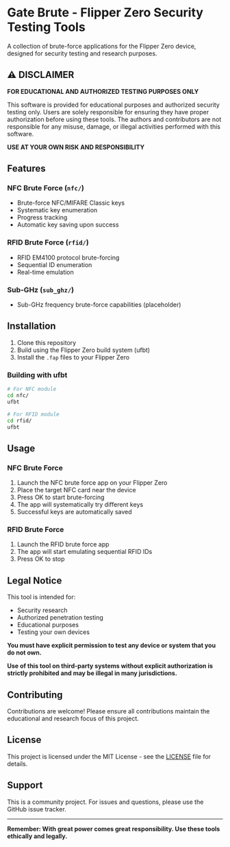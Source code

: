 # Gate Brute - Flipper Zero Security Testing Tools

A collection of brute-force applications for the Flipper Zero device, designed for security testing and research purposes.

## ⚠️ DISCLAIMER

**FOR EDUCATIONAL AND AUTHORIZED TESTING PURPOSES ONLY**

This software is provided for educational purposes and authorized security testing only. Users are solely responsible for ensuring they have proper authorization before using these tools. The authors and contributors are not responsible for any misuse, damage, or illegal activities performed with this software.

**USE AT YOUR OWN RISK AND RESPONSIBILITY**

## Features

### NFC Brute Force (`nfc/`)
- Brute-force NFC/MIFARE Classic keys
- Systematic key enumeration
- Progress tracking
- Automatic key saving upon success

### RFID Brute Force (`rfid/`)
- RFID EM4100 protocol brute-forcing
- Sequential ID enumeration
- Real-time emulation

### Sub-GHz (`sub_ghz/`)
- Sub-GHz frequency brute-force capabilities (placeholder)

## Installation

1. Clone this repository
2. Build using the Flipper Zero build system (ufbt)
3. Install the `.fap` files to your Flipper Zero

### Building with ufbt

```bash
# For NFC module
cd nfc/
ufbt

# For RFID module  
cd rfid/
ufbt
```

## Usage

### NFC Brute Force
1. Launch the NFC brute force app on your Flipper Zero
2. Place the target NFC card near the device
3. Press OK to start brute-forcing
4. The app will systematically try different keys
5. Successful keys are automatically saved

### RFID Brute Force
1. Launch the RFID brute force app
2. The app will start emulating sequential RFID IDs
3. Press OK to stop

## Legal Notice

This tool is intended for:
- Security research
- Authorized penetration testing
- Educational purposes
- Testing your own devices

**You must have explicit permission to test any device or system that you do not own.**

**Use of this tool on third-party systems without explicit authorization is strictly prohibited and may be illegal in many jurisdictions.**

## Contributing

Contributions are welcome! Please ensure all contributions maintain the educational and research focus of this project.

## License

This project is licensed under the MIT License - see the [LICENSE](LICENSE) file for details.

## Support

This is a community project. For issues and questions, please use the GitHub issue tracker.

---

**Remember: With great power comes great responsibility. Use these tools ethically and legally.**
